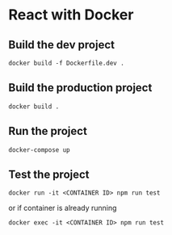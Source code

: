 # React with Docker

## Build the dev project

`docker build -f Dockerfile.dev .`

## Build the production project

`docker build .`

## Run the project

`docker-compose up`

## Test the project

`docker run -it <CONTAINER ID> npm run test`

or if container is already running 

`docker exec -it <CONTAINER ID> npm run test`
